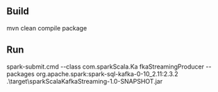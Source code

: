 ## Build
mvn clean compile package

## Run
spark-submit.cmd --class com.sparkScala.Ka
fkaStreamingProducer --packages org.apache.spark:spark-sql-kafka-0-10_2.11:2.3.2 .\target\sparkScalaKafkaStreaming-1.0-SNAPSHOT.jar
